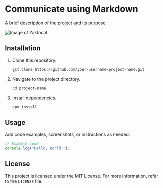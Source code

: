 # Communicate using Markdown

A brief description of the project and its purpose.

![Image of Yaktocat](https://octodex.github.com/images/yaktocat.png)

## Installation

1. Clone this repository.

   ```bash
   git clone https://github.com/your-username/project-name.git
   ```

2. Navigate to the project directory.

   ```bash
   cd project-name
   ```

3. Install dependencies.

   ```bash
   npm install
   ```

## Usage

Add code examples, screenshots, or instructions as needed:

   ```JavaScript
   // Example code
   console.log("Hello, World!");
   ```

## License

This project is licensed under the MIT License. For more information, refer to the `LICENSE` file.
